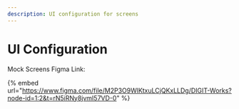 ```yaml
---
description: UI configuration for screens
---
```


# UI Configuration

Mock Screens Figma Link:&#x20;

{% embed url="https://www.figma.com/file/M2P3O9WlKtxuLCjQKxLLDg/DIGIT-Works?node-id=1:2&t=rN5iRNy8jvmI57VD-0" %}
